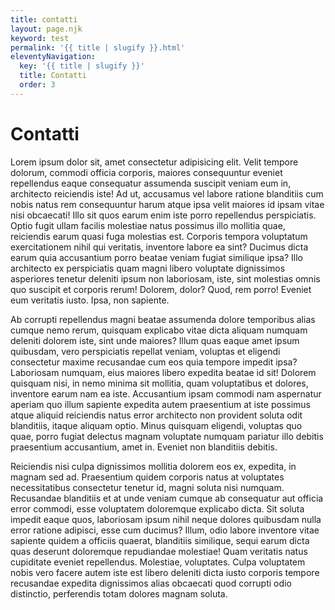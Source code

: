 ```yaml
---
title: contatti
layout: page.njk
keyword: test
permalink: '{{ title | slugify }}.html'
eleventyNavigation:
  key: '{{ title | slugify }}'
  title: Contatti
  order: 3
---
```


# Contatti

Lorem ipsum dolor sit, amet consectetur adipisicing elit. Velit tempore dolorum, commodi officia corporis, maiores consequuntur eveniet repellendus eaque consequatur assumenda suscipit veniam eum in, architecto reiciendis iste! Ad ut, accusamus vel labore ratione blanditiis cum nobis natus rem consequuntur harum atque ipsa velit maiores id ipsam vitae nisi obcaecati! Illo sit quos earum enim iste porro repellendus perspiciatis. Optio fugit ullam facilis molestiae natus possimus illo mollitia quae, reiciendis earum quasi fuga molestias est. Corporis tempora voluptatum exercitationem nihil qui veritatis, inventore labore ea sint? Ducimus dicta earum quia accusantium porro beatae veniam fugiat similique ipsa? Illo architecto ex perspiciatis quam magni libero voluptate dignissimos asperiores tenetur deleniti ipsum non laboriosam, iste, sint molestias omnis quo suscipit et corporis rerum! Dolorem, dolor? Quod, rem porro! Eveniet eum veritatis iusto. Ipsa, non sapiente. 

Ab corrupti repellendus magni beatae assumenda dolore temporibus alias cumque nemo rerum, quisquam explicabo vitae dicta aliquam numquam deleniti dolorem iste, sint unde maiores? Illum quas eaque amet ipsum quibusdam, vero perspiciatis repellat veniam, voluptas et eligendi consectetur maxime recusandae cum eos quia tempore impedit ipsa? Laboriosam numquam, eius maiores libero expedita beatae id sit! Dolorem quisquam nisi, in nemo minima sit mollitia, quam voluptatibus et dolores, inventore earum nam ea iste. Accusantium ipsam commodi nam aspernatur aperiam quo illum sapiente expedita autem praesentium at iste possimus atque aliquid reiciendis natus error architecto non provident soluta odit blanditiis, itaque aliquam optio. Minus quisquam eligendi, voluptas quo quae, porro fugiat delectus magnam voluptate numquam pariatur illo debitis praesentium accusantium, amet in. Eveniet non blanditiis debitis. 

Reiciendis nisi culpa dignissimos mollitia dolorem eos ex, expedita, in magnam sed ad. Praesentium quidem corporis natus at voluptates necessitatibus consectetur tenetur id, magni soluta nisi numquam. Recusandae blanditiis et at unde veniam cumque ab consequatur aut officia error commodi, esse voluptatem doloremque explicabo dicta. Sit soluta impedit eaque quos, laboriosam ipsum nihil neque dolores quibusdam nulla error ratione adipisci, esse cum ducimus? Illum, odio labore inventore vitae sapiente quidem a officiis quaerat, blanditiis similique, sequi earum dicta quas deserunt doloremque repudiandae molestiae! Quam veritatis natus cupiditate eveniet repellendus. Molestiae, voluptates. Culpa voluptatem nobis vero facere autem iste est libero deleniti dicta iusto corporis tempore recusandae expedita dignissimos alias obcaecati quod corrupti odio distinctio, perferendis totam dolores magnam soluta. 